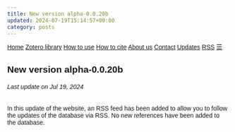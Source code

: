 ```yaml
---
title: New version alpha-0.0.20b
updated: 2024-07-19T15:14:57+00:00
category: posts
---
```


<html>
<head>
<meta name="viewport" content="width=device-width, initial-scale=1">
<link rel="stylesheet" href="https://cdnjs.cloudflare.com/ajax/libs/font-awesome/4.7.0/css/font-awesome.min.css">
<style>
body {margin:0;font-family:Arial}

.topnav {
  overflow: hidden;
  background-color: #333;
}

.topnav a {
  float: left;
  display: block;
  color: #f2f2f2;
  text-align: center;
  padding: 14px 16px;
  text-decoration: none;
  font-size: 17px;
}

.active {
  background-color: royalblue;
  color: white;
}

.topnav .icon {
  display: none;
}

.dropdown {
  float: left;
  overflow: hidden;
}

.dropdown .dropbtn {
  font-size: 17px;    
  border: none;
  outline: none;
  color: white;
  padding: 14px 16px;
  background-color: inherit;
  font-family: inherit;
  margin: 0;
}

.dropdown-content {
  display: none;
  position: absolute;
  background-color: #f9f9f9;
  min-width: 160px;
  box-shadow: 0px 8px 16px 0px rgba(0,0,0,0.2);
  z-index: 1;
}

.dropdown-content a {
  float: none;
  color: black;
  padding: 12px 16px;
  text-decoration: none;
  display: block;
  text-align: left;
}

.topnav a:hover, .dropdown:hover .dropbtn {
  background-color: #555;
  color: white;
}

.dropdown-content a:hover {
  background-color: #ddd;
  color: black;
}

.dropdown:hover .dropdown-content {
  display: block;
}

@media screen and (max-width: 600px) {
  .topnav a:not(:first-child), .dropdown .dropbtn {
    display: none;
  }
  .topnav a.icon {
    float: right;
    display: block;
  }
}

@media screen and (max-width: 600px) {
  .topnav.responsive {position: relative;}
  .topnav.responsive .icon {
    position: absolute;
    right: 0;
    top: 0;
  }
  .topnav.responsive a {
    float: none;
    display: block;
    text-align: left;
  }
  .topnav.responsive .dropdown {float: none;}
  .topnav.responsive .dropdown-content {position: relative;}
  .topnav.responsive .dropdown .dropbtn {
    display: block;
    width: 100%;
    text-align: left;
  }
}
</style>
</head>
<body>

<div class="topnav" id="myTopnav">
  <a href="https://cpimentelguerra.com/chemobrionics/">Home</a>
  <a href="https://cpimentelguerra.com/chemobrionics/zotero">Zotero library</a>
  <a href="https://cpimentelguerra.com/chemobrionics/howtouse">How to use</a>
  <a href="https://cpimentelguerra.com/chemobrionics/howtocite">How to cite</a>
  <a href="https://cpimentelguerra.com/chemobrionics/about">About us</a>
  <a href="https://cpimentelguerra.com/#contact">Contact</a>
  <a class="active" href="https://cpimentelguerra.com/chemobrionics/updates">Updates</a>
  <a href="https://cpimentelguerra.com/chemobrionics/feed.xml">RSS</a>
  <a href="javascript:void(0);" style="font-size:15px;" class="icon" onclick="myFunction()">&#9776;</a>
</div>

<script>
function myFunction() {
  var x = document.getElementById("myTopnav");
  if (x.className === "topnav") {
    x.className += " responsive";
  } else {
    x.className = "topnav";
  }
}
</script>

</body>
</html>

## New version alpha-0.0.20b
###### Last update on Jul 19, 2024

In this update of the website, an RSS feed has been added to allow you to follow the updates of the database via RSS. No new references have been added to the database.


<script src="https://tinylytics.app/embed/e7zeffP-cdeigWn-stZa.js" defer></script> 
